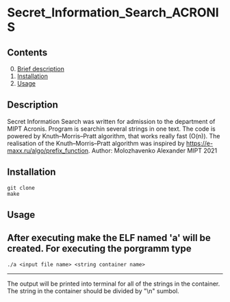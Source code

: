 # Secret_Information_Search_ACRONIS
## Contents
0. [Brief description](#Description)
1. [Installation](#Installation)
2. [Usage](#Usage)
## Description
Secret Information Search was written for admission to the department of MIPT Acronis. Program is searchin several strings in one text. The code is powered by Knuth–Morris–Pratt algorithm, that works really fast (O(n)). The realisation of the Knuth–Morris–Pratt algorithm was inspired by https://e-maxx.ru/algo/prefix_function. Author: Molozhavenko Alexander MIPT 2021
## Installation
    git clone
    make
## Usage
After executing make the ELF named 'a' will be created. For executing the porgramm type
---
	./a <input file name> <string container name>
---
The output will be printed into terminal for all of the strings in the container. The string in the container should be divided by "\n" sumbol.
